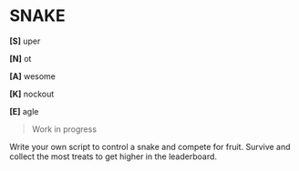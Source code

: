 # SNAKE

__[S]__ uper

__[N]__ ot

__[A]__ wesome

__[K]__ nockout

__[E]__ agle

> Work in progress

Write your own script to control a snake and compete for fruit.
Survive and collect the most treats to get higher in the leaderboard.
